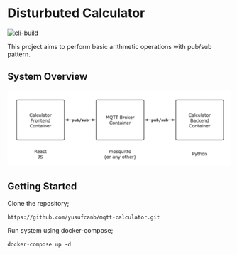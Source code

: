 # Disturbuted Calculator
[![cli-build](https://github.com/yusufcanb/mqtt-calculator/actions/workflows/docker-image.yml/badge.svg?branch=master)](https://github.com/yusufcanb/mqtt-calculator/actions/workflows/docker-image.yml)

This project aims to perform basic arithmetic operations with pub/sub pattern.

## System Overview

![system-diagram](./diagram.png)

## Getting Started

Clone the repository;

```
https://github.com/yusufcanb/mqtt-calculator.git
```

Run system using docker-compose;

```
docker-compose up -d
```
